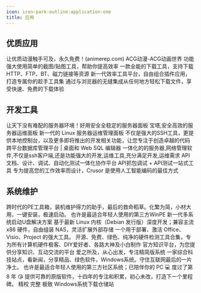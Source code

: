 ```yaml
---
icon: icon-park-outline:application-one
title: 应用
---
```


## 优质应用

<CardGrid>
  <LinkCard title="动漫共和国" href="https://p3-ppx.byteimg.com/obj/ez-data/17308145723668a5292bb99" icon="https://mdn.alipay.com/wsdk/img?fileid=A*jvl7RZu2Cw0AAAAAAAAAAAAAAfYuAQ&" >
  让优质动漫触手可及，永久免费！(animerep.com)
  </LinkCard>
  <LinkCard title="omofun" href="https://www.omoo.app/" icon="https://icon.bqb.cool/?url=www.omoo.app" >
  ACG动漫-ACG动画世界
  </LinkCard>
  <LinkCard title="PixPin" href="https://pixpinapp.com/" icon="https://icon.bqb.cool/?url=pixpinapp.com" >
  功能强大使用简单的截图/贴图工具，帮助你提高效率
  </LinkCard>
  <LinkCard title="Motrix" href="https://motrix.app/zh-CN" icon="https://icon.bqb.cool/?url=motrix.app" >
  一款全能的下载工具，支持下载 HTTP、FTP、BT、磁力链接等资源
  </LinkCard>
  <LinkCard title="uTools" href="https://www.u.tools/" icon="https://icon.bqb.cool/?url=www.u.tools" >
  新一代效率工具平台，自由组合插件应用，打造专属你的趁手工具集
  </LinkCard>
  <LinkCard title="AB 下载管理器" href="https://abdownloadmanager.com/" icon="https://icon.bqb.cool/?url=abdownloadmanager.com" >
  通过与浏览器的无缝集成从任何地方轻松下载文件，享受快速、免费的下载体验
  </LinkCard>
</CardGrid>

## 开发工具

<CardGrid>
  <LinkCard title="小皮面板 (PhpStudy)" href="https://xp.cn/" icon="https://icon.bqb.cool/?url=xp.cn" >
  让天下没有难配的服务器环境！好用安全全稳定的服务器面板
  </LinkCard>
  <LinkCard title="宝塔面板" href="https://www.bt.cn/new/index.html" icon="https://icon.bqb.cool/?url=www.bt.cn" >
  宝塔,安全高效的服务器运维面板
  </LinkCard>
  <LinkCard title="1Panel" href="https://1panel.cn/" icon="https://icon.bqb.cool/?url=1panel.cn" >
  新一代的 Linux 服务器运维管理面板
  </LinkCard>
  <LinkCard title="Xterminal" href="https://www.terminal.icu/" icon="https://icon.bqb.cool/?url=www.terminal.icu" >
  不仅是强大的SSH工具，更提供本地控制台，以及更多即将推出的开发相关功能，让您专注于创造卓越的代码
  </LinkCard>
  <LinkCard title="SQLynx" href="https://www.sqlynx.com/zh-cn/" icon="https://icon.bqb.cool/?url=www.sqlynx.com" >
  跨平台数据库管理平台 | 桌面和 Web SQL 编辑器
  </LinkCard>
  <LinkCard title="FinalShell" href="https://www.hostbuf.com/" icon="https://icon.bqb.cool/?url=www.hostbuf.com" >
  一体化的的服务器,网络管理软件,不仅是ssh客户端,还是功能强大的开发,运维工具,充分满足开发,运维需求
  </LinkCard>
  <LinkCard title="Apipost" href="https://www.apipost.cn/" icon="https://icon.bqb.cool/?url=www.apipost.cn" >
  API 文档、设计、调试、自动化测试一体化协作平台
  </LinkCard>
  <LinkCard title="Reqable" href="https://reqable.com/zh-CN/" icon="https://icon.bqb.cool/?url=reqable.com" >
  API抓包调试 + API测试一站式工具
  </LinkCard>
  <LinkCard title="Crusor" href="https://www.cursor.com/" icon="https://icon.bqb.cool/?url=www.cursor.com" >
  专为提高您的工作效率而设计，Crusor 是使用人工智能编码的最佳方式
  </LinkCard>
</CardGrid>

## 系统维护

<CardGrid>
  <LinkCard title="微PE工具箱" href="https://www.wepe.com.cn/" icon="https://icon.bqb.cool/?url=www.wepe.com.cn" >
  跨时代的PE工具箱，装机维护得力的助手，最后的救命稻草。化繁为简，小材大用，一键安装，极速启动。
  </LinkCard>
  <LinkCard title="FirPE" href="https://firpe.cn/" icon="https://icon.bqb.cool/?url=firpe.cn" >
  也许是最适合年轻人使用的第三方WinPE
  </LinkCard>
  <LinkCard title="Ventoy" href="https://www.ventoy.net/cn/index.html" icon="https://icon.bqb.cool/?url=www.ventoy.net" >
  新一代多系统启动U盘解决方案
  </LinkCard>
  <LinkCard title="飞牛私有云 fnOS" href="https://www.fnnas.com/" icon="https://icon.bqb.cool/?url=www.fnnas.com" >
  基于最新 Linux 内核（Debian 发行版）深度开发；兼容主流 x86 硬件，自由组装 NAS，灵活扩展外部存储
  </LinkCard>
  <LinkCard title="Office Tool Plus" href="https://otp.landian.vip/zh-cn/" icon="https://icon.bqb.cool/?url=otp.landian.vip" >
  一个用于部署、激活 Office、Visio、Project 的强大工具。
  </LinkCard>
  <LinkCard title="图拉丁吧工具箱" href="https://www.tbtool.cn/" icon="https://icon.bqb.cool/?url=www.tbtool.cn" >
  开源、免费、绿色、纯净的硬件检测工具合集，专为所有计算机硬件极客、DIY爱好者、各路大神及小白制作
  </LinkCard>
  <LinkCard title="联想知识库 (Lenovo China)" href="https://iknowledge.lenovo.com.cn/" icon="https://icon.bqb.cool/?url=iknowledge.lenovo.com.cn" >
  官方知识平台，为您提供分享知识、互动交流的平台
  </LinkCard>
  <LinkCard title="不忘初心" href="https://www.pc528.net/" icon="https://icon.bqb.cool/?url=www.pc528.net" >
  爱之所及，从心出发，专注精简版系统
  </LinkCard>
  <LinkCard title="果核剥壳" href="https://www.ghxi.com/" icon="https://icon.bqb.cool/?url=www.ghxi.com" >
  一家综合科技站点，看新闻，分享精品、绿色软件，Windows系统。守住互联网最后的一片净土。
  </LinkCard>
  <LinkCard title="Windsys Project" href="https://windsys.win/" icon="https://icon.bqb.cool/?url=windsys.win" >
  也许是最适合年轻人使用的第三方社区系统；已陪伴你的 PC 💻 度过了第 8 年 😘
  </LinkCard>
  <LinkCard title="I TEEL YOU" href="https://next.itellyou.cn/" icon="https://icon.bqb.cool/?url=next.itellyou.cn" >
  提供可靠的原版软件，十四年的专注和积累，初心未改，打造下一个里程碑。
  </LinkCard>
  <LinkCard title="HelloWindows" href="https://hellowindows.cn/" icon="https://icon.bqb.cool/?url=hellowindows.cn" >
  精校 完整 极致 Windows系统下载仓储站
  </LinkCard>
</CardGrid>
